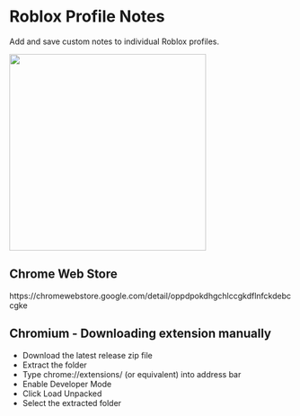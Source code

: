 # Roblox Profile Notes  

Add and save custom notes to individual Roblox profiles.

<img src="https://i.imgur.com/M139fSW.png" height=350px></img>

<h2>Chrome Web Store</h2>
https://chromewebstore.google.com/detail/oppdpokdhgchlccgkdflnfckdebccgke

<h2>Chromium - Downloading extension manually</h2>
<ul>
  <li>Download the latest release zip file</li>
  <li>Extract the folder</li>
  <li>Type chrome://extensions/ (or equivalent) into address bar</li>
  <li>Enable Developer Mode</li>
  <li>Click Load Unpacked</li>
  <li>Select the extracted folder</li>
</ul>
